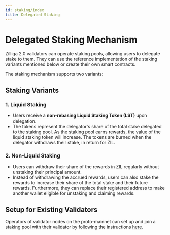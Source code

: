 ```yaml
---
id: staking/index
title: Delegated Staking
---
```


# Delegated Staking Mechanism

Zilliqa 2.0 validators can operate staking pools, allowing users to delegate 
stake to them. They can use the reference implementation of the staking 
variants mentioned below or create their own smart contracts.

The staking mechanism supports two variants:

## Staking Variants

### 1. **Liquid Staking**

- Users receive a **non-rebasing Liquid Staking Token (LST)** upon delegation.
- The tokens represent the delegator's share of the total stake delegated to the
staking pool. As the staking pool earns rewards, the value of the liquid staking
token will increase. The tokens are burned when the delegator withdraws their stake,
in return for ZIL.

### 2. **Non-Liquid Staking**

- Users can withdraw their share of the rewards in ZIL regularly without unstaking 
their principal amount.
- Instead of withdrawing the accrued rewards, users can also stake the rewards to
increase their share of the total stake and their future rewards. Furthermore, they
can replace their registered address to make another wallet eligible for unstaking
and claiming rewards.

## Setup for Existing Validators

Operators of validator nodes on the proto-mainnet can set up and join a staking pool
with their validator by following the instructions [here](../staking/delegatedstaking.md).
